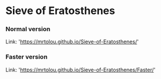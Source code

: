 # Sieve of Eratosthenes

### Normal version
Link: 'https://mrtolou.github.io/Sieve-of-Eratosthenes/'

### Faster version
Link: 'https://mrtolou.github.io/Sieve-of-Eratosthenes/Faster/'
